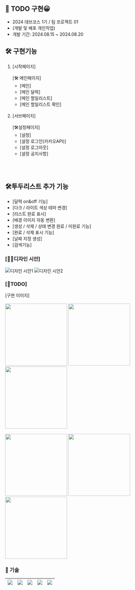 ## 🙌 TODO 구현😀
- 2024 데브코스 1기 / 팀 프로젝트 01
- (개발 및 배포 개인작업)
- 개발 기간: 2024.08.15 ~ 2024.08.20

## 🛠 구현기능
1. [시작페이지]<br><br>
[🛠 메인페이지]
    - [메인]
    - [메인 달력]
    - [메인 할일리스트]
    - [메인 할일리스트 확인]<br><br>
2. [서브페이지]<br><br>
[🛠설정페이지]
    - [설정]
    - [설정 로그인(카카오API)] 
    - [설정 로그아웃]
    - [설정 공지사항]
<br><br><br><br>


## 🛠투두리스트 추가 기능
- [달력 on&off 기능]
- [다크 / 라이트 색상 테마 변경]
- [리스트 완료 표시]
- [배경 이미지 자동 변환]
- [생성 / 삭제 / 상태 변경 완료 / 미완료 기능]
- [완료 / 삭제 표시 기능]
- [날짜 지정 생성]
- [검색기능]


### [🙋‍♀️디자인 시안]
![디자인 시안1](https://github.com/user-attachments/assets/02c3723e-72ab-4b8a-81ff-6cb29fd002cd)
![디자인 시안2](https://github.com/user-attachments/assets/fc2b7f02-a9a5-4062-b0dc-a63d8bb75f68)



### [🚗TODO]
[구현 이미지]<br><br><img src="https://github.com/user-attachments/assets/ba3cc609-e336-4cf6-b354-643a4e06435c" width="200" height="200"/> <img src="https://github.com/user-attachments/assets/0332f17c-a031-419b-b94d-03b552937f5b" width="200" height="200"/> <img src="https://github.com/user-attachments/assets/93c9a5c1-9ec5-425f-a410-ece6f6d11927" width="200" height="200"/>
<br><br> <img src="https://github.com/user-attachments/assets/0e8620d3-087a-4d30-8a2a-d60812220d0a" width="200" height="200"/>  <img src="https://github.com/user-attachments/assets/70be6fe0-9010-47ee-8ec7-ccf9a54b7feb" width="200" height="200"/> <img src="https://github.com/user-attachments/assets/f31d323f-ddbb-4237-bafe-0ce34501d2e4" width="200" height="200"/> 

### 🚀 기술
|<img src="https://img.shields.io/badge/HTML5-E34F26?style=flat-square&logo=html5&logoColor=white"/>|<img src="https://img.shields.io/badge/CSS3-1572B6?style=flat-square&logo=css3&logoColor=white"/>|<img src="https://img.shields.io/badge/JavaScript-F7DF1E?style=flat-square&logo=javascript&logoColor=black"/>|<img src="https://img.shields.io/badge/Visual Studio Code-007ACC?style=flat-square&logo=Visual Studio Code&logoColor=white"/>|<img src="https://img.shields.io/badge/MongoDB-47A248?style=flat-square&logo=MongoDB&logoColor=white"/>|
|---|---|---|---|---|


